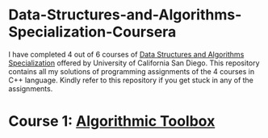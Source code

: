 # Data-Structures-and-Algorithms-Specialization-Coursera
I have completed 4 out of 6 courses of [Data Structures and Algorithms Specialization](https://www.coursera.org/specializations/data-structures-algorithms) offered by University of California San Diego.
This repository contains all my solutions of programming assignments of the 4 courses in C++ language.
Kindly refer to this repository if you get stuck in any of the assignments.

# Course 1: [Algorithmic Toolbox](https://www.coursera.org/learn/algorithmic-toolbox?specialization=data-structures-algorithms)
